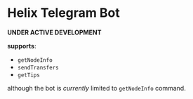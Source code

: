 # Helix Telegram Bot

**UNDER ACTIVE DEVELOPMENT**

**supports**:

- `getNodeInfo`
- `sendTransfers`
- `getTips`

although the bot is _currently_ limited to `getNodeInfo` command.
